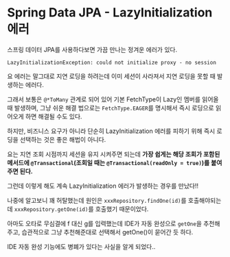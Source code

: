 # Spring Data JPA - LazyInitialization 에러

스프링 데이터 JPA를 사용하다보면 가끔 만나는 정겨운 에러가 있다.

```
LazyInitializationException: could not initialize proxy - no session
```

요 에러는 말그대로 지연 로딩을 하려는데 이미 세션이 사라져서 지연 로딩을 못할 때 발생하는 에러다.

그래서 보통은 `@*ToMany` 관계로 되어 있어 기본 FetchType이 Lazy인 멤버를 읽어올 때 발생하며, 그냥 쉬운 해결 법으로는 `FetchType.EAGER`를 명시해서 즉시 로딩으로 읽어오게 하면 해결될 수도 있다. 

하지만, 비즈니스 요구가 아니라 단순히 LazyInitialization 에러를 피하기 위해 즉시 로딩을 선택하는 것은 좋은 해법이 아니다.

요는 지연 조회 시점까지 세션을 유지 시켜주면 되는데 **가장 쉽게는 해당 조회가 포함된 메서드에 `@Transactional`(조회일 때는 `@Transactional(readOnly = true)`)를 붙여주면 된다.**

그런데 이렇게 해도 계속 LazyInitialization 에러가 발생하는 경우를 만났다!!

나중에 알고보니 꽤 허탈했는데 원인은 `xxxRepository.findOne(id)`를 호출해야되는데 `xxxRepository.getOne(id)`를 호출했기 때문이었다.

아마도 오타로 무심결에 f 대신 g를 입력했는데 IDE가 자동 완성으로 `getOne`을 추천해주고, 습관적으로 그냥 추천해준대로 선택해서 getOne()이 묻어간 듯 하다.

IDE 자동 완성 기능에도 병폐가 있다는 사실을 알게 되었다..


